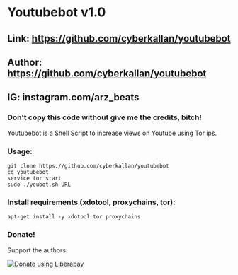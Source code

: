 # Youtubebot v1.0
## Link: https://github.com/cyberkallan/youtubebot
## Author: https://github.com/cyberkallan/youtubebot
## IG: instagram.com/arz_beats
### Don't copy this code without give me the credits, bitch! 
Youtubebot is a Shell Script to increase views on Youtube using Tor ips.

### Usage:
```
git clone https://github.com/cyberkallan/youtubebot
cd youtubebot
service tor start
sudo ./youbot.sh URL
```

### Install requirements (xdotool, proxychains, tor):

```
apt-get install -y xdotool tor proxychains 
```


### Donate!
Support the authors:

<noscript><a href="https://liberapay.com/thelinuxchoice/donate"><img alt="Donate using Liberapay" src="https://liberapay.com/assets/widgets/donate.svg"></a></noscript>

